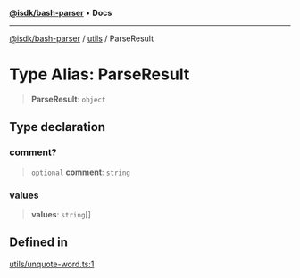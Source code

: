 [**@isdk/bash-parser**](../../../README.md) • **Docs**

***

[@isdk/bash-parser](../../../globals.md) / [utils](../README.md) / ParseResult

# Type Alias: ParseResult

> **ParseResult**: `object`

## Type declaration

### comment?

> `optional` **comment**: `string`

### values

> **values**: `string`[]

## Defined in

[utils/unquote-word.ts:1](https://github.com/mattiasrunge/bash-parser/blob/98089d9104089a44eb5db425f3c3a8de14075f75/src/utils/unquote-word.ts#L1)
